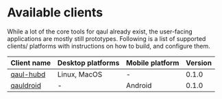 # Available clients

While a lot of the core tools for qaul already exist, the user-facing
applications are mostly still prototypes.  Following is a list of
supported clients/ platforms with instructions on how to build, and
configure them.


| Client name   | Desktop platforms | Mobile platform | Version |
|---------------|-------------------|-----------------|---------|
| [qaul-hubd]   | Linux, MacOS      | -               | 0.1.0   |
| [qauldroid]   | -                 | Android         | 0.1.0   |

[qaul-hubd]: ./qaul-hubd/_intro.md
[qauldroid]: ./qauldroid/_intro.md
